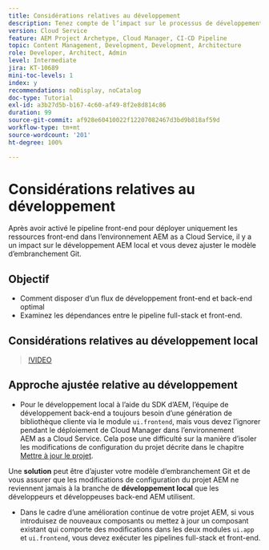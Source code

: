 ```yaml
---
title: Considérations relatives au développement
description: Tenez compte de l’impact sur le processus de développement front-end et back-end une fois que vous activez le pipeline front-end.
version: Cloud Service
feature: AEM Project Archetype, Cloud Manager, CI-CD Pipeline
topic: Content Management, Development, Development, Architecture
role: Developer, Architect, Admin
level: Intermediate
jira: KT-10689
mini-toc-levels: 1
index: y
recommendations: noDisplay, noCatalog
doc-type: Tutorial
exl-id: a3b27d5b-b167-4c60-af49-8f2e8d814c86
duration: 99
source-git-commit: af928e60410022f12207082467d3bd9b818af59d
workflow-type: tm+mt
source-wordcount: '201'
ht-degree: 100%

---
```


# Considérations relatives au développement

Après avoir activé le pipeline front-end pour déployer uniquement les ressources front-end dans l’environnement AEM as a Cloud Service, il y a un impact sur le développement AEM local et vous devez ajuster le modèle d’embranchement Git.

## Objectif

* Comment disposer d’un flux de développement front-end et back-end optimal
* Examinez les dépendances entre le pipeline full-stack et front-end.


## Considérations relatives au développement local

>[!VIDEO](https://video.tv.adobe.com/v/3409421?quality=12&learn=on)


## Approche ajustée relative au développement

* Pour le développement local à l’aide du SDK d’AEM, l’équipe de développement back-end a toujours besoin d’une génération de bibliothèque cliente via le module `ui.frontend`, mais vous devez l’ignorer pendant le déploiement de Cloud Manager dans l’environnement AEM as a Cloud Service. Cela pose une difficulté sur la manière d’isoler les modifications de configuration du projet décrite dans le chapitre [Mettre à jour le projet](update-project.md).

Une __solution__ peut être d’ajuster votre modèle d’embranchement Git et de vous assurer que les modifications de configuration du projet AEM ne reviennent jamais à la branche de __développement local__ que les développeurs et développeuses back-end AEM utilisent.


* Dans le cadre d’une amélioration continue de votre projet AEM, si vous introduisez de nouveaux composants ou mettez à jour un composant existant qui comporte des modifications dans les deux modules `ui.app` et `ui.frontend`, vous devez exécuter les pipelines full-stack et front-end.
